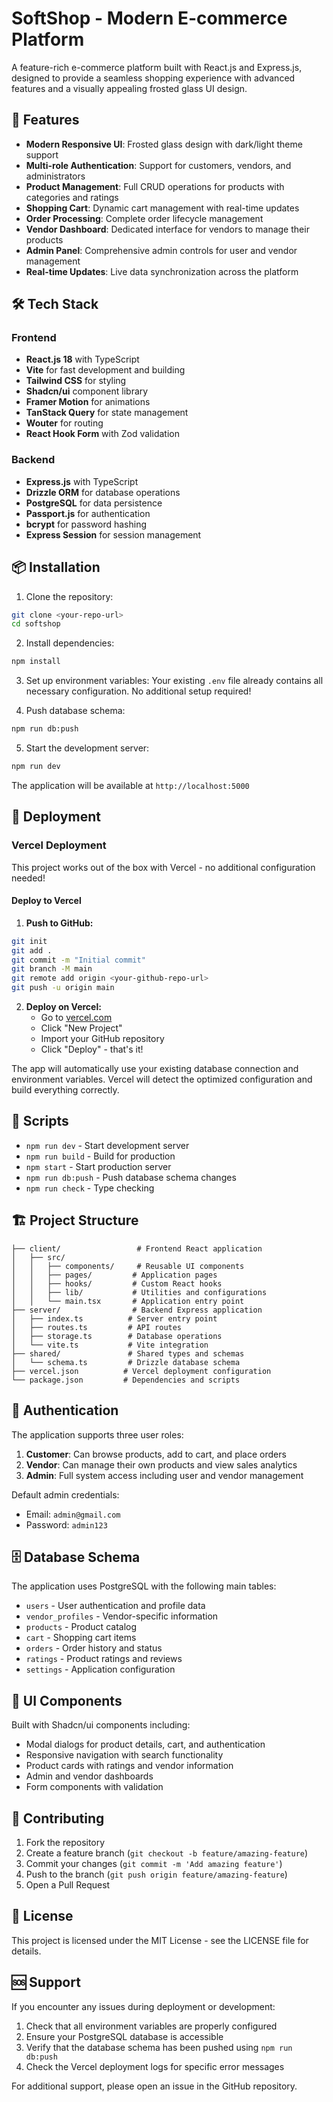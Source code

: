 # SoftShop - Modern E-commerce Platform

A feature-rich e-commerce platform built with React.js and Express.js, designed to provide a seamless shopping experience with advanced features and a visually appealing frosted glass UI design.

## 🚀 Features

- **Modern Responsive UI**: Frosted glass design with dark/light theme support
- **Multi-role Authentication**: Support for customers, vendors, and administrators
- **Product Management**: Full CRUD operations for products with categories and ratings
- **Shopping Cart**: Dynamic cart management with real-time updates
- **Order Processing**: Complete order lifecycle management
- **Vendor Dashboard**: Dedicated interface for vendors to manage their products
- **Admin Panel**: Comprehensive admin controls for user and vendor management
- **Real-time Updates**: Live data synchronization across the platform

## 🛠️ Tech Stack

### Frontend
- **React.js 18** with TypeScript
- **Vite** for fast development and building
- **Tailwind CSS** for styling
- **Shadcn/ui** component library
- **Framer Motion** for animations
- **TanStack Query** for state management
- **Wouter** for routing
- **React Hook Form** with Zod validation

### Backend
- **Express.js** with TypeScript
- **Drizzle ORM** for database operations
- **PostgreSQL** for data persistence
- **Passport.js** for authentication
- **bcrypt** for password hashing
- **Express Session** for session management

## 📦 Installation

1. Clone the repository:
```bash
git clone <your-repo-url>
cd softshop
```

2. Install dependencies:
```bash
npm install
```

3. Set up environment variables:
Your existing `.env` file already contains all necessary configuration. No additional setup required!

4. Push database schema:
```bash
npm run db:push
```

5. Start the development server:
```bash
npm run dev
```

The application will be available at `http://localhost:5000`

## 🚀 Deployment

### Vercel Deployment

This project works out of the box with Vercel - no additional configuration needed!

#### Deploy to Vercel

1. **Push to GitHub:**
```bash
git init
git add .
git commit -m "Initial commit"
git branch -M main
git remote add origin <your-github-repo-url>
git push -u origin main
```

2. **Deploy on Vercel:**
   - Go to [vercel.com](https://vercel.com)
   - Click "New Project"
   - Import your GitHub repository
   - Click "Deploy" - that's it!

The app will automatically use your existing database connection and environment variables. Vercel will detect the optimized configuration and build everything correctly.

## 📝 Scripts

- `npm run dev` - Start development server
- `npm run build` - Build for production
- `npm start` - Start production server
- `npm run db:push` - Push database schema changes
- `npm run check` - Type checking

## 🏗️ Project Structure

```
├── client/                 # Frontend React application
│   ├── src/
│   │   ├── components/     # Reusable UI components
│   │   ├── pages/         # Application pages
│   │   ├── hooks/         # Custom React hooks
│   │   ├── lib/           # Utilities and configurations
│   │   └── main.tsx       # Application entry point
├── server/                # Backend Express application
│   ├── index.ts          # Server entry point
│   ├── routes.ts         # API routes
│   ├── storage.ts        # Database operations
│   └── vite.ts           # Vite integration
├── shared/               # Shared types and schemas
│   └── schema.ts         # Drizzle database schema
├── vercel.json          # Vercel deployment configuration
└── package.json         # Dependencies and scripts
```

## 🔐 Authentication

The application supports three user roles:

1. **Customer**: Can browse products, add to cart, and place orders
2. **Vendor**: Can manage their own products and view sales analytics
3. **Admin**: Full system access including user and vendor management

Default admin credentials:
- Email: `admin@gmail.com`
- Password: `admin123`

## 🗄️ Database Schema

The application uses PostgreSQL with the following main tables:
- `users` - User authentication and profile data
- `vendor_profiles` - Vendor-specific information
- `products` - Product catalog
- `cart` - Shopping cart items
- `orders` - Order history and status
- `ratings` - Product ratings and reviews
- `settings` - Application configuration

## 🎨 UI Components

Built with Shadcn/ui components including:
- Modal dialogs for product details, cart, and authentication
- Responsive navigation with search functionality
- Product cards with ratings and vendor information
- Admin and vendor dashboards
- Form components with validation

## 🤝 Contributing

1. Fork the repository
2. Create a feature branch (`git checkout -b feature/amazing-feature`)
3. Commit your changes (`git commit -m 'Add amazing feature'`)
4. Push to the branch (`git push origin feature/amazing-feature`)
5. Open a Pull Request

## 📄 License

This project is licensed under the MIT License - see the LICENSE file for details.

## 🆘 Support

If you encounter any issues during deployment or development:

1. Check that all environment variables are properly configured
2. Ensure your PostgreSQL database is accessible
3. Verify that the database schema has been pushed using `npm run db:push`
4. Check the Vercel deployment logs for specific error messages

For additional support, please open an issue in the GitHub repository.